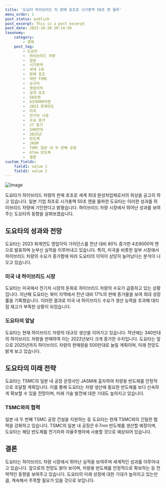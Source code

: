 ```yaml
---
title: '도요타 하이브리드 차 판매 호조로 시가총액 50조 엔 돌파'
menu_order: 1
post_status: publish
post_excerpt: This is a post excerpt
post_date: 2023-10-20 20:14:59
taxonomy:
    category:
        - 경제
    post_tag:
        - 도요타
        -  하이브리드 차량
        -  일본
        -  시가총액
        -  세계 1위
        -  판매 호조
        -  대만 TSMC
        -  순이익
        -  영업이익
        -  실적 호조
        -  50조엔
        -  4조9000억엔
        -  2023 회계연도
        -  미국
        -  전기차 시장
        -  수요 증가
        -  17 증가
        -  340만대
        -  2025년
        -  반도체
        -  JASM
        -  TSMC 일본 내 두 번째 공장
        -  67nm 반도체
        -  결론
custom_fields:
    field1: value 1
    field2: value 2
---
```


![Image](https://imgnews.pstatic.net/image/293/2024/02/07/0000051448_001_20240207104101266.png?type=w647)


도요타가 하이브리드 차량의 판매 호조로 세계 최대 완성차업체로서의 위상을 공고히 하고 있습니다. 일본 기업 최초로 시가총액 50조 엔을 돌파한 도요타는 이러한 성과를 하이브리드 차량에 기인한다고 밝혔습니다. 하이브리드 차량 시장에서 뛰어난 성과를 보여주는 도요타의 동향을 살펴보겠습니다.

## 도요타의 성과와 전망
도요타는 2023 회계연도 영업이익 가이던스를 전년 대비 80% 증가한 4조9000억 엔으로 발표하며 눈부신 실적을 이루어내고 있습니다. 특히, 미국을 비롯한 일부 시장에서 하이브리드 차량의 수요가 증가함에 따라 도요타의 이익이 상당히 늘어났다는 분석이 나오고 있습니다.

### 미국 내 하이브리드 시장
도요타는 미국에서 전기차 시장의 둔화로 하이브리드 차량의 수요가 급증하고 있는 상황입니다. 지난해 도요타는 북미 지역에서 전년 대비 17%의 판매 증가율을 보여 최대 성장률을 기록했습니다. 이러한 결과로 미국 내 하이브리드 수요가 생산 능력을 초과해 대리점 재고가 부족한 상황이 되었습니다.

### 도요타의 앞날
도요타는 현재 하이브리드 차량의 대규모 생산을 이어가고 있습니다. 작년에는 340만대의 하이브리드 차량을 판매하여 이는 2022년보다 크게 증가한 수치입니다. 도요타는 앞으로 2025년까지 하이브리드 차량의 판매량을 500만대로 늘릴 계획이며, 미래 전망도 밝게 보고 있습니다.

## 도요타의 미래 전략
도요타는 TSMC의 일본 내 공장 운영사인 JASM에 출자하여 차량용 반도체를 안정적으로 조달할 계획입니다. 이를 통해 도요타는 차량 생산에 필요한 반도체를 보다 신속하게 확보할 수 있을 전망이며, 미래 기술 발전에 대한 기대도 높아지고 있습니다.

### TSMC와의 협력
일본 내 두 번째 TSMC 공장 건설을 지원하는 등 도요타는 현재 TSMC와의 긴밀한 협력을 강화하고 있습니다. TSMC의 일본 내 공장은 6·7nm 반도체를 생산할 예정이며, 도요타는 해당 반도체를 전기차와 자율주행차에 사용할 것으로 예상되어 있습니다.

## 결론
도요타는 하이브리드 차량 시장에서 뛰어난 실적을 보여주며 세계적인 성과를 이루어내고 있습니다. 앞으로의 전망도 밝아 보이며, 차량용 반도체를 안정적으로 확보하는 등 전략적인 동향을 보여주고 있습니다. 도요타의 미래 성장에 대한 기대가 높아지고 있는만큼, 계속해서 주목할 필요가 있을 것으로 보입니다.
